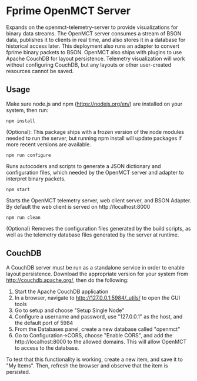 # Fprime OpenMCT Server

Expands on the openmct-telemetry-server to provide visualizations for binary
data streams. The OpenMCT server consumes a stream of BSON data, publishes it to
clients in real time, and also stores it in a database for historical access later.
This deployment also runs an adapter to convert fprime binary packets to BSON.
OpenMCT also ships with plugins to use Apache CouchDB for layout persistence.
Telemetry visualization will work without configuring CouchDB, but any layouts or
other user-created resources cannot be saved.

## Usage

Make sure node.js and npm (https://nodejs.org/en/) are installed on your system,
then run:

```
npm install
```
(Optional): This package ships with a frozen version of the node modules needed
to run the server, but running npm install will update packages if more recent
versions are available.

```
npm run configure
```
Runs autocoders and scripts to generate a JSON dictionary and configuration
files, which needed by the OpenMCT server and adapter to interpret binary
packets.

```
npm start
```
Starts the OpenMCT telemetry server, web client server, and BSON Adapter. By
default the web client is served on http://localhost:8000

```
npm run clean
```
(Optional) Removes the configuration files generated by the build scripts, as well as the
telemetry database files generated by the server at runtime.

## CouchDB
A CouchDB server must be run as a standalone service in order to enable layout persistence.
Download the appropriate version for your system from http://couchdb.apache.org/,
then do the following:
  1. Start the Apache CouchDB application
  2. In a browser, navigate to http://127.0.0.1:5984/_utils/ to open the GUI tools
  3. Go to setup and choose "Setup Single Node"
  4. Configure a username and password, use "127.0.0.1" as the host, and the default port of 5984
  5. From the Databases panel, create a new database called "openmct"
  6. Go to Configuration->CORS, choose "Enable CORS", and add the http://localhost:8000
      to the allowed domains. This will allow OpenMCT to
      access to the database.

To test that this functionality is working, create a new item, and save it to
"My Items". Then, refresh the browser and observe that the item is persisted.
